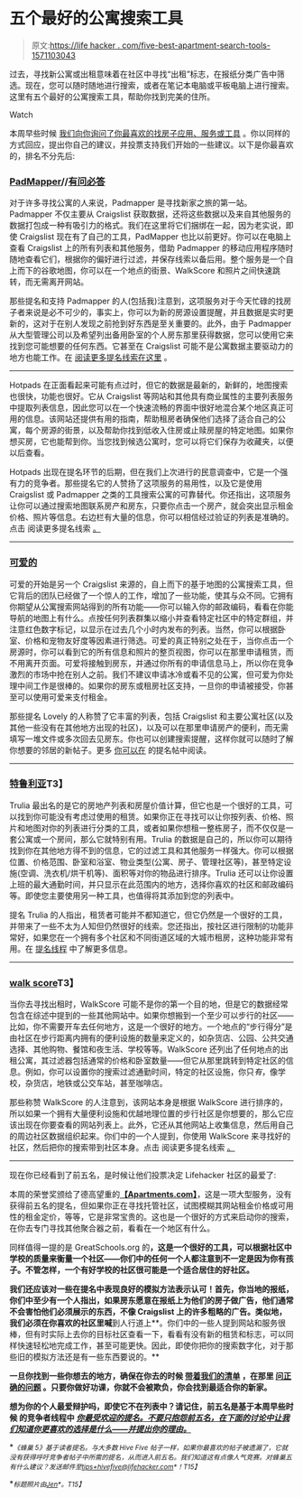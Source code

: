 # 五个最好的公寓搜索工具

> 原文:[https://life hacker . com/five-best-apartment-search-tools-1571103043](https://lifehacker.com/five-best-apartment-search-tools-1571103043)

过去，寻找新公寓或出租意味着在社区中寻找“出租”标志，在报纸分类广告中筛选。现在，您可以随时随地进行搜索，或者在笔记本电脑或平板电脑上进行搜索。这里有五个最好的公寓搜索工具，帮助你找到完美的住所。

Watch

本周早些时候 [我们向你询问了你最喜欢的找房子应用、服务或工具](https://lifehacker.com/whats-the-best-apartment-search-tool-1570023919) 。你以同样的方式回应，提出你自己的建议，并投票支持我们开始的一些建议。以下是你最喜欢的，排名不分先后:

### [PadMapper](http://padmapper.com/)//[有问必答](http://craigslist.org/)

对于许多寻找公寓的人来说，Padmapper 是寻找新家之旅的第一站。Padmapper 不仅主要从 Craigslist 获取数据，还将这些数据以及来自其他服务的数据打包成一种有吸引力的格式。我们在这里将它们捆绑在一起，因为老实说，即使 Craigslist 现在有了自己的工具，PadMapper 也比以前更好。你可以在电脑上查看 Craigslist 上的所有列表和其他服务，借助 Padmapper 的移动应用程序随时随地查看它们，根据你的偏好进行过滤，并保存线索以备后用。整个服务是一个自上而下的谷歌地图，你可以在一个地点的街景、WalkScore 和照片之间快速跳转，而无需离开网站。

那些提名和支持 Padmapper 的人(包括我)注意到，这项服务对于今天忙碌的找房子者来说是必不可少的，事实上，你可以为新的房源设置提醒，并且数据是实时更新的，这对于在别人发现之前抢到好东西是至关重要的。此外，由于 Padmapper 从大型管理公司以及希望列出备用卧室的个人房东那里获得数据，您可以使用它来找到您可能想要的任何东西。它甚至在 Craigslist 可能不是公寓数据主要驱动力的地方也能工作。在 [阅读更多提名线索在这里](http://lifehacker.com/vote-padmapper-craigslist-why-padmapper-is-my-first-1570073796) 。

* * *

Hotpads 在正面看起来可能有点过时，但它的数据是最新的，新鲜的，地图搜索也很快，功能也很好。它从 Craigslist 等网站和其他具有商业属性的主要列表服务中提取列表信息，因此您可以在一个快速流畅的界面中很好地混合某个地区真正可用的信息。该网站还提供有用的指南，帮助租房者确保他们选择了适合自己的公寓，每个房源的街景，以及帮助你找到低收入住房或止赎房屋的特定地图。如果你想买房，它也能帮到你。当您找到候选公寓时，您可以将它们保存为收藏夹，以便以后查看。

Hotpads 出现在提名环节的后期，但在我们上次进行的民意调查中，它是一个强有力的竞争者。那些提名它的人赞扬了这项服务的易用性，以及它是使用 Craigslist 或 Padmapper 之类的工具搜索公寓的可靠替代。你还指出，这项服务让你可以通过搜索地图联系房产和房东，只要你点击一个房产，就会突出显示租金价格、照片等信息。右边栏有大量的信息，你可以相信经过验证的列表是准确的。点击 阅读更多提名线索 [。](http://lifehacker.com/vote-hotpads-com-why-you-can-search-a-map-of-your-are-1570305986)

* * *

### [可爱的](https://livelovely.com/)

可爱的开始是另一个 Craigslist 来源的，自上而下的基于地图的公寓搜索工具，但它背后的团队已经做了一个惊人的工作，增加了一些功能，使其与众不同。它拥有你期望从公寓搜索网站得到的所有功能——你可以输入你的邮政编码，看看在你能导航的地图上有什么。点按任何列表群集以缩小并查看特定社区中的特定群组，并注意红色数字标记，以显示在过去几个小时内发布的列表。当然，你可以根据卧室、价格和宠物友好度等因素进行筛选。可爱的真正特别之处在于，当你点击一个房源时，你可以看到它的所有信息和照片的整页视图，你可以在那里申请租赁，而不用离开页面。可爱将接触到房东，并通过你所有的申请信息马上，所以你在竞争激烈的市场中抢在别人之前。我们不建议申请冰冷或看不见的公寓，但可爱为你处理中间工作是很棒的。如果你的房东或租房社区支持，一旦你的申请被接受，你甚至可以使用可爱来支付租金。

那些提名 Lovely 的人称赞了它丰富的列表，包括 Craigslist 和主要公寓社区(以及其他一些没有在其他地方出现的社区)，以及可以在那里申请房产的便利，而无需填写一堆文件或多次回去见房东。你也可以创建搜索提醒，这样你就可以随时了解你想要的邻居的新帖子。更多 [你可以在](http://lifehacker.com/vote-lovely-why-lovely-is-another-indispensable-tool-1570075935) 的提名帖中阅读。

* * *

### [特鲁利亚](http://www.trulia.com/)T3】

Trulia 最出名的是它的房地产列表和房屋价值计算，但它也是一个很好的工具，可以找到你可能没有考虑过使用的租赁。如果你正在寻找可以让你按列表、价格、照片和地图对你的列表进行分类的工具，或者如果你想租一整栋房子，而不仅仅是一套公寓或一个房间，那么它就特别有用。Trulia 的数据是自己的，所以你可以期待找到你在其他地方得不到的信息，它的过滤工具和其他服务一样强大。你可以根据位置、价格范围、卧室和浴室、物业类型(公寓、房子、管理社区等)，甚至特定设施(空调、洗衣机/烘干机等)、面积等对你的物品进行排序。Trulia 还可以让你设置上班的最大通勤时间，并只显示在此范围内的地方，选择你喜欢的社区和邮政编码等。即使您主要使用另一种工具，也值得将其添加到您的列表中。

提名 Trulia 的人指出，租赁者可能并不都知道它，但它仍然是一个很好的工具，并带来了一些不太为人知但仍然很好的线索。您还指出，按社区进行限制的功能非常好，如果您在一个拥有多个社区和不同街道区域的大城市租房，这种功能非常有用。在 [提名线程](http://lifehacker.com/vote-trulia-i-think-most-people-tend-to-think-of-truli-1570401307) 中了解更多信息。

* * *

### [walk score](http://www.walkscore.com/)T3】

当你去寻找出租时，WalkScore 可能不是你的第一个目的地，但是它的数据经常包含在综述中提到的一些其他网站中。如果你想搬到一个至少可以步行的社区——比如，你不需要开车去任何地方，这是一个很好的地方。一个地点的“步行得分”是由社区在步行距离内拥有的便利设施的数量来定义的，如杂货店、公园、公共交通选择、其他购物、餐馆和夜生活、学校等等。WalkScore 还列出了任何地点的出租公寓，其过滤器包括通常的价格和卧室数量——但它从那里跳转到特定社区的信息。例如，你可以设置你的搜索过滤通勤时间，特定的社区设施，你只*有*，像学校，杂货店，地铁或公交车站，甚至咖啡店。

那些称赞 WalkScore 的人注意到，该网站本身是根据 WalkScore 进行排序的，所以如果一个拥有大量便利设施和优越地理位置的步行社区是你想要的，那么它应该出现在你要查看的网站列表上。此外，它还从其他网站上收集信息，然后用自己的周边社区数据组织起来。你们中的一个人提到，你使用 WalkScore 来寻找好的社区，然后把你的搜索带到社区本身。点击 阅读更多提名线索 [。](http://lifehacker.com/walkscore-com-it-aggregates-from-other-sites-and-prov-1570486312)

* * *

现在你已经看到了前五名，是时候让他们投票决定 Lifehacker 社区的最爱了:

本周的荣誉奖颁给了德高望重的[**【Apartments.com】**](http://apartments.com/)，这是一项大型服务，没有获得前五名的提名，但如果你正在寻找托管社区，试图模糊其网站租金价格或可用性的租金定价，等等，它是非常宝贵的。这也是一个很好的方式来启动你的搜索，在你去专门寻找其他聚合器之前，看看在一个地区有什么。

同样值得一提的是 GreatSchools.org 的[](http://greatschools.org)**，这是一个很好的工具，可以根据社区中学校的质量来衡量一个社区——你们中的任何一个人都注意到不一定是因为你有孩子。不管怎样，一个有好学校的社区很可能是一个适合居住的好社区。**

**我们还应该对一些在提名中表现良好的模拟方法表示认可！首先，**你当地的报纸**，你们中至少有一个人指出，如果房东愿意在报纸上为他们的房子做广告，他们通常不会害怕他们必须展示的东西，不像 Craigslist 上的许多粗略的广告。类似地，我们必须在你喜欢的社区里喊**到人行道上**。你们中的一些人提到网站和服务很棒，但有时实际上去你的目标社区查看一下，看看有没有新的租赁和标志，可以同样快速轻松地完成工作，甚至可能更快。因此，即使你把你的搜索数字化，对于那些旧的模拟方法还是有一些东西要说的。**

**一旦你找到一些你想去的地方，确保在你去的时候 [带着我们的清单](https://lifehacker.com/bring-this-checklist-with-you-next-time-youre-apartment-5877079) ，在那里 [问正确的问题](http://lifehacker.com/find-the-perfect-apartment-for-you-by-asking-the-right-5862599) 。只要你做好功课，你就不会被欺负，你会找到最适合你的新家。**

**想为你的个人最爱辩护吗，即使它不在列表中？请记住，前五名是基于本周早些时候 的竞争者线程中 [*你最受欢迎的提名。不要只抱怨前五名，在下面的讨论中让我们知道你更喜欢的选择是什么——并提出你的理由。*](https://lifehacker.com/whats-the-best-apartment-search-tool-1570023919)**

**<small>*《蜂巢 5》基于读者提名。与大多数 Hive Five 帖子一样，如果你最喜欢的帖子被遗漏了，它就没有获得呼吁竞争者帖子中所需的提名，从而进入前五名。我们知道这有点像人气竞赛。对蜂巢五有什么建议？发送邮件至*</small>[<small>*tips+hivefive@lifehacker.com*</small>](mailto:tips+hivefive@lifehacker.com)<small>*！*T15】</small>**

**<small>*标题照片由*</small>[<small>*Jen*</small>](https://www.flickr.com/photos/turkeychik/2468996425/)<small>*。*T15】</small>**